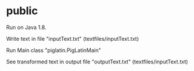 # public
Run on Java 1.8.

<p>Write text in file "inputText.txt" (textfiles/inputText.txt)</p>
<p>Run Main class "piglatin.PigLatinMain"</p>
<p>See transformed text in output file "outputText.txt" (textfiles/inputText.txt)</p>
